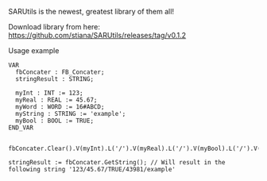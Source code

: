 
SARUtils is the newest, greatest library of them all!

Download library from here:
https://github.com/stiana/SARUtils/releases/tag/v0.1.2


Usage example
```
VAR
  fbConcater : FB_Concater;
  stringResult : STRING;

  myInt : INT := 123;
  myReal : REAL := 45.67;
  myWord : WORD := 16#ABCD;
  myString : STRING := 'example';
  myBool : BOOL := TRUE;
END_VAR


fbConcater.Clear().V(myInt).L('/').V(myReal).L('/').V(myBool).L('/').V(myWord).L('/').V(myString);

stringResult := fbConcater.GetString(); // Will result in the following string '123/45.67/TRUE/43981/example'
```
